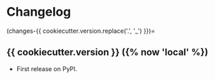 # Changelog

(changes-{{ cookiecutter.version.replace('.', '_') }})=

## {{ cookiecutter.version }} ({% now 'local' %})

- First release on PyPI.
